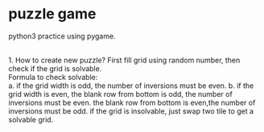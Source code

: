 # puzzle game
python3 practice using pygame.

<br>
1. How to create new puzzle?
    First fill grid using random number, then check if the grid is solvable.<br>
    Formula to check solvable:<br>
    a. if the grid width is odd, the number of inversions must be even.
    b. if the grid width is even, the blank row from bottom is odd, the number of inversions must be even.
                                  the blank row from bottom is even,the number of inversions must be odd.
    if the grid is insolvable, just swap two tile to get a solvable grid.

